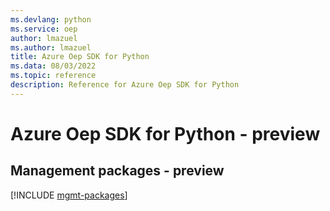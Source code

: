 ```yaml
---
ms.devlang: python
ms.service: oep
author: lmazuel
ms.author: lmazuel
title: Azure Oep SDK for Python
ms.data: 08/03/2022
ms.topic: reference
description: Reference for Azure Oep SDK for Python
---
```

# Azure Oep SDK for Python - preview

## Management packages - preview
[!INCLUDE [mgmt-packages](oep-mgmt-index.md)]